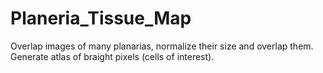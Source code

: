 # Planeria_Tissue_Map

Overlap images of many planarias, normalize their size and overlap them. Generate atlas of braight pixels (cells of interest).
